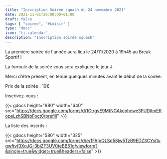 ```yaml
---
title: "Inscription Soirée squash du 24 novembre 2021"
date: 2021-11-01T20:00:00+01:00
draft: false
tags: [ "soiree", "#Loisir" ]
type: "docs"
icon: "ti-calendar"
description: "Inscription soirée squash"
---
```


La première soirée de l'année aura lieu le 24/11/2020 à 19h45 au Break Sportif !

La formule de la soirée vous sera expliquée le jour J.

Merci d'être présent, en tenue quelques minutes avant le début de la soirée.

Prix de la soirée : 10€

Inscrivez-vous :

{{< gdocs height="880" width="640" src="https://docs.google.com/forms/d/1CtrgvE9MtNGAkcphcwe3FUDltmEKopeLzhSBNpFoct0/prefill" >}}

La liste des inscrits :

{{< gdocs height="580" width="325" src="https://docs.google.com/forms/d/e/1FAIpQLSd58jw5TzB9EDZ3CYsi1ugwftvf3XqJG-3biZF3UV0teBB51g/viewform?&single=true&widget=true&headers=false" >}}

